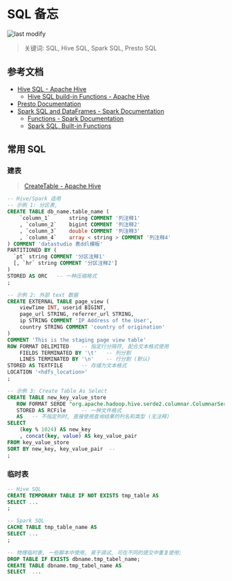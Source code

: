 SQL 备忘
===
<!--START_SECTION:badge-->

![last modify](https://img.shields.io/static/v1?label=last%20modify&message=2023-01-04%2000%3A08%3A14&color=yellowgreen&style=flat-square)

<!--END_SECTION:badge-->
<!--info
top: false
hidden: false
-->

<!-- TOC -->
<!-- TOC -->

> 关键词: SQL, Hive SQL, Spark SQL, Presto SQL

## 参考文档
- [Hive SQL - Apache Hive](https://cwiki.apache.org/confluence/display/Hive/LanguageManual)
    - [Hive SQL build-in Functions - Apache Hive](https://cwiki.apache.org/confluence/display/Hive/LanguageManual+UDF)
- [Presto Documentation](https://prestodb.io/docs/current/)
- [Spark SQL and DataFrames - Spark Documentation](https://spark.apache.org/docs/latest/sql-programming-guide.html)
    - [Functions - Spark Documentation](https://spark.apache.org/docs/latest/sql-ref-functions.html)
    - [Spark SQL, Built-in Functions](https://spark.apache.org/docs/latest/api/sql)


## 常用 SQL

### 建表
> [CreateTable - Apache Hive](https://cwiki.apache.org/confluence/display/Hive/LanguageManual+DDL#LanguageManualDDL-CreateTable)
```sql
-- Hive/Spark 适用
-- 示例 1: 分区表, 
CREATE TABLE db_name.table_name (
    `column_1`      string COMMENT '列注释1'
    , `column_2`    bigint COMMENT '列注释2'
    , `column_3`    double COMMENT '列注释3'
    , `column_4`    array < string > COMMENT '列注释4'
) COMMENT 'datastudio 表ddl模板' 
PARTITIONED BY (
  `pt` string COMMENT '分区注释1' 
  [, `hr` string COMMENT '分区注释2']
)
STORED AS ORC   -- 一种压缩格式
;

-- 示例 2: 外部 text 数据
CREATE EXTERNAL TABLE page_view (
    viewTime INT, userid BIGINT,
    page_url STRING, referrer_url STRING,
    ip STRING COMMENT 'IP Address of the User',
    country STRING COMMENT 'country of origination'
)
COMMENT 'This is the staging page view table'
ROW FORMAT DELIMITED    -- 指定行分隔符, 配合文本格式使用
    FIELDS TERMINATED BY '\t'   -- 列分割
    LINES TERMINATED BY '\n'    -- 行分割 (默认)
STORED AS TEXTFILE      -- 存储为文本格式
LOCATION '<hdfs_location>'
;

-- 示例 3: Create Table As Select
CREATE TABLE new_key_value_store
   ROW FORMAT SERDE "org.apache.hadoop.hive.serde2.columnar.ColumnarSerDe"
   STORED AS RCFile     -- 一种文件格式
   AS   -- 不指定列时, 直接使用查询结果的列名和类型 (无注释)
SELECT 
    (key % 1024) AS new_key
    , concat(key, value) AS key_value_pair
FROM key_value_store
SORT BY new_key, key_value_pair  -- 
;
```


### 临时表
```sql
-- Hive SQL
CREATE TEMPORARY TABLE IF NOT EXISTS tmp_table AS
SELECT ...
;

-- Spark SQL
CACHE TABLE tmp_table_name AS
SELECT ...
;

-- 物理临时表, 一些脚本中使用, 易于调试, 可在不同的提交中重复使用;
DROP TABLE IF EXISTS dbname.tmp_tabel_name;
CREATE TABLE dbname.tmp_tabel_name AS  
SELECT  ...
```

### 
